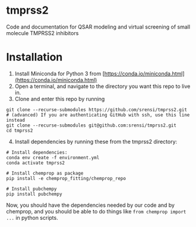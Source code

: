 # tmprss2
Code and documentation for QSAR modeling and virtual screening of small molecule TMPRSS2 inhibitors

# Installation
1. Install Miniconda for Python 3 from [https://conda.io/miniconda.html](https://conda.io/miniconda.html)
2. Open a terminal, and navigate to the directory you want this repo to live in.
3. Clone and enter this repo by running
```shell script
git clone --recurse-submodules https://github.com/srensi/tmprss2.git
# (advanced) If you are authenticating GitHub with ssh, use this line instead
git clone --recurse-submodules git@github.com:srensi/tmprss2.git
cd tmprss2
```
4. Install dependencies by running these from the tmprss2 directory:
```shell script
# Install dependencies:
conda env create -f environment.yml
conda activate tmprss2

# Install chemprop as package
pip install -e chemprop_fitting/chemprop_repo

# Install pubchempy
pip install pubchempy

```

Now, you should have the dependencies needed by our code and by chemprop, and you should
be able to do things like ```from chemprop import ...``` in python scripts.

